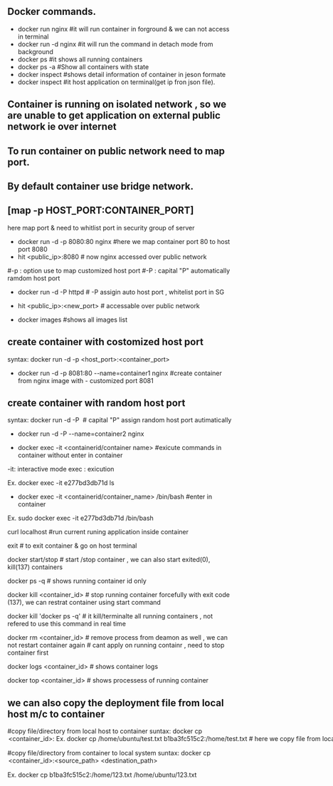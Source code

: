 ## Docker commands.

 -  docker run nginx                                   #it will run container in forground & we can not access in terminal 
  - docker run -d nginx                                #it will run the command in detach mode from background
  - docker ps                                     #it shows all running containers
  - docker ps -a                                  #Show all containers with state
  - docker inspect <container id>                 #shows detail information of container in jeson formate
  - docker inspect <container ip>                 #it host application on terminal(get ip fron json file).

## Container is running on isolated network , so we are unable to get application on external public network ie over internet 
## To run container on public network need to map port.
## By default container use bridge network.

## [map -p HOST_PORT:CONTAINER_PORT]   
here map port & need to whitlist port in security group of server

- docker run -d -p 8080:80 nginx                  #here we map container port 80 to host port 8080   
- hit <public_ip>:8080                                 # now nginx accessed over public network

 #-p : option use to map customized host port
 #-P : capital "P" automatically ramdom host port

- docker run -d -P httpd                           # -P assigin auto host port , whitelist port in SG 
- hit <public_ip>:<new_port>                            # accessable over public network 

  
 - docker images                                      #shows all images list
  
  ## create container with costomized host port
  syntax: docker run -d -p <host_port>:<container_port> <image name>
 -  docker run -d -p 8081:80 --name=container1 nginx                 #create container from nginx image with - customized port 8081

 ## create container with random host port
  syntax: docker run -d -P <image name>                               # capital "P" assign random host port autimatically
 - docker run -d -P --name=container2 nginx    

 - docker exec -it <containerid/container name> <command>        #exicute commands in container without enter in container

 -it: interactive mode
 exec : exicution 

 Ex.
 docker exec -it e277bd3db71d ls


 - docker exec -it <containerid/container_name> /bin/bash                 #enter in container

 Ex.
 sudo docker exec -it e277bd3db71d /bin/bash

 curl localhost                                 #run current runing application inside container

 exit                                           # to exit container & go on host terminal


 docker start/stop <container id>               # start /stop container , we can also start exited(0), kill(137) containers

 docker ps -q                                   # shows running container id only

 docker kill <container_id>                     # stop running container forcefully  with exit code (137), we can restrat container using start command 

docker kill 'docker ps -q'                      # it kill/terminalte all running containers , not refered to use this command in real time   

docker rm <container_id>                        # remove process from deamon as well , we can not restart container again  # cant apply on running containr , need to stop container first

docker logs <container_id>    # shows container logs

docker top <container_id>      # shows processess of running container

## we can also copy the deployment file from local host m/c to container

#copy file/directory from local host to container
suntax: docker cp <option><file path><container_id>:<destination path>
Ex. docker cp /home/ubuntu/test.txt b1ba3fc515c2:/home/test.txt     # here we copy file from local system to container 

#copy file/directory from  container to local system
suntax: docker cp <option> <container_id>:<source_path> <destination_path>

Ex. docker cp b1ba3fc515c2:/home/123.txt /home/ubuntu/123.txt

















  


 



